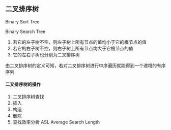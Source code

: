 ## 二叉排序树
Binary Sort Tree

Binary Search Tree

1. 若它的左子树不空，则左子树上所有节点的值均小于它的根节点的值
2. 若它的右子树不控，则右子树上所有节点均大于它根节点的值
3. 它的左右子树也分别为二叉排序树

由二叉排序树的定义可知，若对二叉排序树进行中序遍历就能得到一个递增的有序序列

#### 二叉排序树的操作
1. 二叉排序树查找
2. 插入
3. 构造
4. 删除
5. 查找效率分析  ASL Average Search Length
